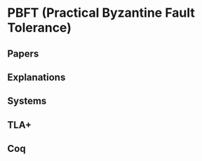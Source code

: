 # PBFT (Practical Byzantine Fault Tolerance)

## Papers

## Explanations

## Systems

## TLA+

## Coq
